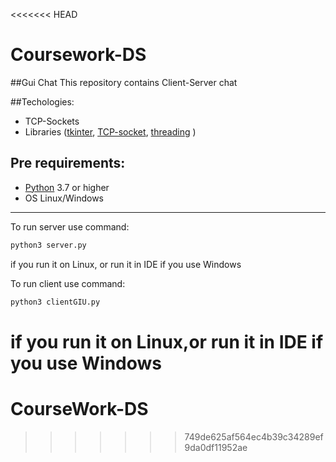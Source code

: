 <<<<<<< HEAD
# Coursework-DS

##Gui Chat
This repository contains Client-Server chat

##Techologies:

- TCP-Sockets
- Libraries ([tkinter](https://python-scripts.com/tkinter-introduction), [TCP-socket](http://www.steves-internet-guide.com/tcpip-ports-sockets/), [threading](http://python-3.ru/page/import-threading) )

## Pre requirements:
- [Python](https://www.python.org/downloads/release/python-370/) 3.7 or higher
- OS Linux/Windows

_________________
To run server use command:
```bash 
python3 server.py
```
if you run it on Linux, or run it in IDE if you use Windows

To run client use command:
```bash
python3 clientGIU.py
```
if you run it on Linux,or run it in IDE if you use Windows
=======
# CourseWork-DS
>>>>>>> 749de625af564ec4b39c34289ef9da0df11952ae
